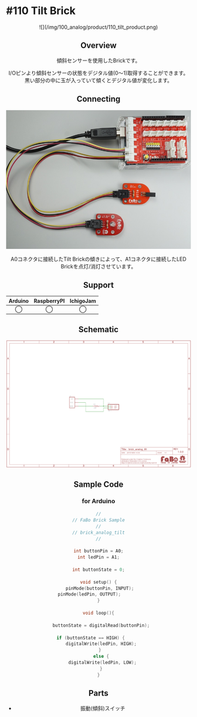 # #110 Tilt Brick

<center>![](/img/100_analog/product/110_tilt_product.png)
<!--COLORME-->

## Overview
傾斜センサーを使用したBrickです。

I/Oピンより傾斜センサーの状態をデジタル値(0〜1)取得することができます。
黒い部分の中に玉が入っていて傾くとデジタル値が変化します。


## Connecting
![](/img/100_analog/connect/110_tilt_connect.jpg)

A0コネクタに接続したTilt Brickの傾きによって、A1コネクタに接続したLED Brickを点灯/消灯させています。

## Support
|Arduino|RaspberryPI|IchigoJam|
|:--:|:--:|:--:|
|◯|◯|◯|

## Schematic
![](/img/100_analog/schematic/110_tilt_schematic.png)

## Sample Code
### for Arduino
```c
//
// FaBo Brick Sample
//
// brick_analog_tilt
//

int buttonPin = A0;
int ledPin = A1;

int buttonState = 0;

void setup() {
  pinMode(buttonPin, INPUT); 
  pinMode(ledPin, OUTPUT);         
}

void loop(){
 
  buttonState = digitalRead(buttonPin);

  if (buttonState == HIGH) {        
    digitalWrite(ledPin, HIGH);  
  } 
  else {
    digitalWrite(ledPin, LOW); 
  }
}
```

## Parts
- 振動(傾斜)スイッチ

